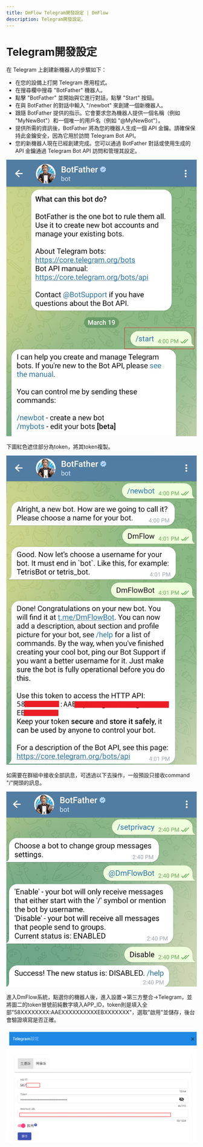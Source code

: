 ```yaml
---
title: DmFlow Telegram開發設定 | DmFlow
description: Telegram開發設定。
---
```


# Telegram開發設定

在 Telegram 上創建新機器人的步驟如下：

- 在您的設備上打開 Telegram 應用程式。
- 在搜尋欄中搜尋 "BotFather" 機器人。
- 點擊 "BotFather" 並開始與它進行對話，點擊 "Start" 按鈕。
- 在與 BotFather 的對話中輸入 "/newbot" 來創建一個新機器人。
- 跟隨 BotFather 提供的指示。它會要求您為機器人提供一個名稱（例如 "MyNewBot"）和一個唯一的用戶名（例如 "@MyNewBot"）。
- 提供所需的資訊後，BotFather 將為您的機器人生成一個 API 金鑰。請確保保持此金鑰安全，因為它用於訪問 Telegram Bot API。
- 您的新機器人現在已經創建完成。您可以通過 BotFather 對話或使用生成的 API 金鑰通過 Telegram Bot API 訪問和管理其設定。

![DmFlow整合Telegram](../../../../../../images/tw/telegram-001.jpg "DmFlow整合Telegram")

下圖紅色遮住部分為token，將其token複製。

![DmFlow整合Telegram](../../../../../../images/tw/telegram-002.jpg "DmFlow整合Telegram")

如需要在群組中接收全部訊息，可透過以下去操作，一般預設只接收command "/"開頭的訊息。

![DmFlow整合Telegram](../../../../../../images/tw/telegram-group-disabled-slash.jpg "DmFlow整合Telegram")

進入DmFlow系統，點選你的機器人後，進入設置->第三方整合->Telegram，並將圖二的token冒號前純數字填入APP_ID，token則是填入全部"58XXXXXXXX:AAEXXXXXXXXXXEBXXXXXXX"，選取"啟用"並儲存，後台會驗證填寫是否正確。

![DmFlow整合Telegram](../../../../../../images/tw/telegram-setting-page.png "DmFlow整合Telegram")
